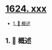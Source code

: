 # [1624. xxx](https://github.com/Tdahuyou/TNotes.leetcode/tree/main/notes/1624.%20xxx)

<!-- region:toc -->

- [1. 📝 概述](#1--概述)

<!-- endregion:toc -->

## 1. 📝 概述

